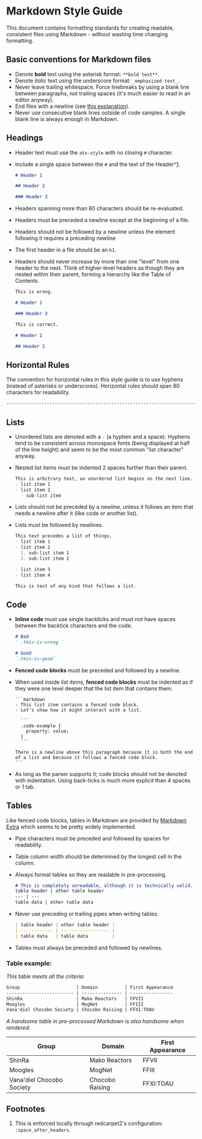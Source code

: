 # Markdown Style Guide
This document contains formatting standards for creating readable, consistent files using Markdown - without wasting time changing formatting.

## Basic conventions for Markdown files
- Denote **bold** text using the asterisk format: `**bold text**`.
- Denote _italic_ text using the underscore format: `_emphasized text_`.
- Never leave trailing whitespace. Force linebreaks by using a blank line between paragraphs, not trailing spaces (it's much easier to read in an editor anyway).
- End files with a newline (see [this explanation](http://robots.thoughtbot.com/no-newline-at-end-of-file)).
- Never use consecutive blank lines outside of code samples. A single blank line is always enough in Markdown.

## Headings
- Header text must use the `atx-style` with no closing `#` character.
- Include a single space between the `#` and the text of the Header^[1](#1).

  ```markdown
  # Header 1

  ## Header 2

  ### Header 3
  ```

- Headers spanning more than 80 characters should be re-evaluated.
- Headers must be preceded a newline except at the beginning of a file.
- Headers should not be followed by a newline unless the element following it requires a preceding newline
- The first header in a file should be an `h1`.
- Headers should never increase by more than one "level" from one header to the next. Think of higher-level headers as though they are nested within their parent, forming a hierarchy like the Table of Contents.

  ```markdown
  This is wrong.

  # Header 1

  ### Header 3
  ```

  ```markdown
  This is correct.

  # Header 1

  ## Header 2
  ```

## Horizontal Rules
The convention for horizontal rules in this style guide is to use hyphens (instead of asterisks or underscores). Horizontal rules should span 80 characters for readability.

```markdown
--------------------------------------------------------------------------------
```

## Lists
- Unordered lists are denoted with a `-` (a hyphen and a space). Hyphens tend to be consistent across monospace fonts (being displayed at half of the line height) and seem to be the most common "list character" anyway.
- Nested list items must be indented 2 spaces further than their parent.

  ```markdown
  This is arbitrary text, an unordered list begins on the next line.
  - list item 1
  - list item 2
    - sub-list item
  ```

- Lists should not be preceded by a newline, unless it follows an item that needs a newline after it (like code or another list).
- Lists must be followed by newlines.

  ```markdown
  This text precedes a list of things.
  - list item 1
  - list item 2
    1. sub-list item 1
    2. sub-list item 2

  - list item 3
  - list item 4

  This is text of any kind that follows a list.
  ```

## Code
- **Inline code** must use single backticks and must not have spaces between the backtick characters and the code.

  ```markdown
  # Bad
  ` .this-is-wrong `

  # Good
  `.this-is-good`
  ```

- **Fenced code blocks** must be preceded and followed by a newline.
- When used inside _list items_, **fenced code blocks** must be indented as if they were one level deeper that the list item that contains them.

      ```markdown
      - This list item contains a fenced code block.
      - Let's show how it might interact with a list.

        ```
        .code-example {
          property: value;
        }
        ```

      There is a newline above this paragraph because it is both the end of a list and because it follows a fenced code block.
      ```

- As long as the parser supports it; code blocks should not be denoted with indentation. Using back-ticks is much more explicit than 4 spaces or 1 tab.

## Tables
Like fenced code blocks, tables in Markdown are provided by [Markdown Extra](https://en.wikipedia.org/wiki/Markdown_Extra) which seems to be pretty widely implemented.

- Pipe characters must be preceded and followed by spaces for readability.
- Table column width should be determined by the longest cell in the column.
- Always format tables so they are readable in pre-processing.

  ```markdown
  # This is completely unreadable, although it is technically valid.
  table header | other table header
  --- | ---
  table data | other table data
  ```

- Never use preceding or trailing pipes when writing tables.

  ```markdown
  | table header | other table header |
  | ------------ | ------------------ |
  | table data   | table data         |
  ```

- Tables must always be preceded and followed by newlines.

### Table example:
_This table meets all the criteria:_

```markdown
Group                     | Domain          | First Appearance
------------------------- | --------------- | ----------------
ShinRa                    | Mako Reactors   | FFVII
Moogles                   | MogNet          | FFIII
Vana'diel Chocobo Society | Chocobo Raising | FFXI:TOAU
```

_A handsome table in pre-processed Markdown is also handsome when rendered:_

Group                     | Domain          | First Appearance
------------------------- | --------------- | ----------------
ShinRa                    | Mako Reactors   | FFVII
Moogles                   | MogNet          | FFIII
Vana'diel Chocobo Society | Chocobo Raising | FFXI:TOAU

## Footnotes
  <a name="1"><a>
  1. This is enforced locally through redcarpet2's configuration: `:space_after_headers`.

